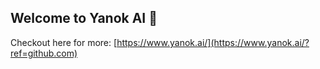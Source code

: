 ## Welcome to Yanok AI 👋

Checkout here for more: [https://www.yanok.ai/](https://www.yanok.ai/?ref=github.com)
